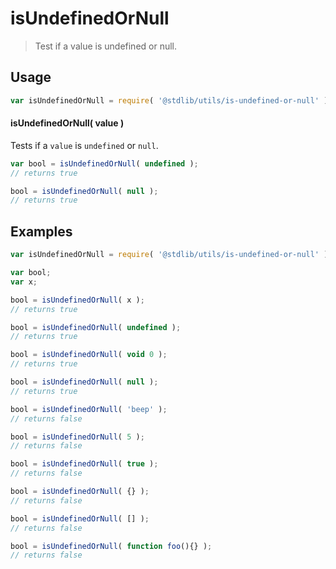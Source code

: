 # isUndefinedOrNull

> Test if a value is undefined or null.


<section class="usage">

## Usage

``` javascript
var isUndefinedOrNull = require( '@stdlib/utils/is-undefined-or-null' );
```

#### isUndefinedOrNull( value )

Tests if a `value` is `undefined` or `null`.

``` javascript
var bool = isUndefinedOrNull( undefined );
// returns true

bool = isUndefinedOrNull( null );
// returns true
```

</section>

<!-- /.usage -->


<section class="examples">

## Examples


``` javascript
var isUndefinedOrNull = require( '@stdlib/utils/is-undefined-or-null' );

var bool;
var x;

bool = isUndefinedOrNull( x );
// returns true

bool = isUndefinedOrNull( undefined );
// returns true

bool = isUndefinedOrNull( void 0 );
// returns true

bool = isUndefinedOrNull( null );
// returns true

bool = isUndefinedOrNull( 'beep' );
// returns false

bool = isUndefinedOrNull( 5 );
// returns false

bool = isUndefinedOrNull( true );
// returns false

bool = isUndefinedOrNull( {} );
// returns false

bool = isUndefinedOrNull( [] );
// returns false

bool = isUndefinedOrNull( function foo(){} );
// returns false
```

</section>

<!-- /.examples -->


<section class="links">

</section>

<!-- /.links -->

